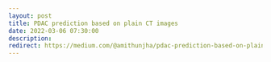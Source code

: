```yaml
---
layout: post
title: PDAC prediction based on plain CT images
date: 2022-03-06 07:30:00
description: 
redirect: https://medium.com/@amithunjha/pdac-prediction-based-on-plain-ct-images-30367434529a
---
```


